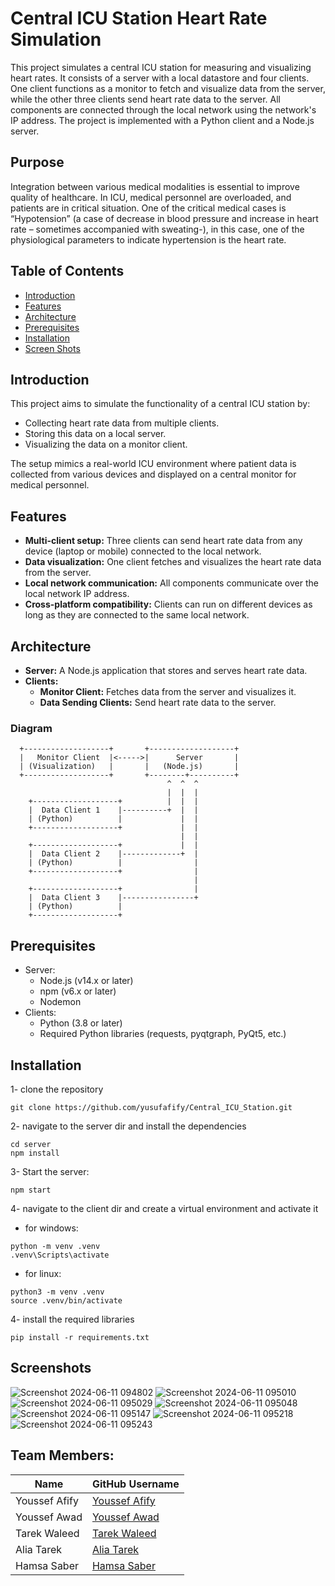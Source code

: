 # Central ICU Station Heart Rate Simulation

This project simulates a central ICU station for measuring and visualizing heart rates. It consists of a server with a local datastore and four clients. One client functions as a monitor to fetch and visualize data from the server, while the other three clients send heart rate data to the server. All components are connected through the local network using the network's IP address. The project is implemented with a Python client and a Node.js server.

## Purpose
Integration between various medical modalities is essential to
improve quality of healthcare. In ICU, medical personnel are overloaded, and
patients are in critical situation. One of the critical medical cases is
“Hypotension” (a case of decrease in blood pressure and increase in heart rate –
sometimes accompanied with sweating-), in this case, one of the physiological
parameters to indicate hypertension is the heart rate.

## Table of Contents

- [Introduction](#introduction)
- [Features](#features)
- [Architecture](#architecture)
- [Prerequisites](#prerequisites)
- [Installation](#installation)
- [Screen Shots](#screenshots)



## Introduction

This project aims to simulate the functionality of a central ICU station by:

- Collecting heart rate data from multiple clients.
- Storing this data on a local server.
- Visualizing the data on a monitor client.

The setup mimics a real-world ICU environment where patient data is collected from various devices and displayed on a central monitor for medical personnel.

## Features

- **Multi-client setup:** Three clients can send heart rate data from any device (laptop or mobile) connected to the local network.
- **Data visualization:** One client fetches and visualizes the heart rate data from the server.
- **Local network communication:** All components communicate over the local network IP address.
- **Cross-platform compatibility:** Clients can run on different devices as long as they are connected to the same local network.

## Architecture

- **Server:** A Node.js application that stores and serves heart rate data.
- **Clients:**
  - **Monitor Client:** Fetches data from the server and visualizes it.
  - **Data Sending Clients:** Send heart rate data to the server.

### Diagram

```plaintext
  +-------------------+       +-------------------+
  |   Monitor Client  |<----->|      Server       |
  | (Visualization)   |       |   (Node.js)       |
  +-------------------+       +--------+----------+
                                   ^  ^  ^
                                   |  |  |
    +-------------------+          |  |  |
    |  Data Client 1    |----------+  |  |
    | (Python)          |             |  |
    +-------------------+             |  |
                                      |  |
    +-------------------+             |  |
    |  Data Client 2    |-------------+  |
    | (Python)          |                |
    +-------------------+                |
                                         |
    +-------------------+                |
    |  Data Client 3    |----------------+
    | (Python)          |
    +-------------------+
```
## Prerequisites
- Server:
     - Node.js (v14.x or later)
     - npm (v6.x or later)
     - Nodemon
- Clients:
     - Python (3.8 or later)
     - Required Python libraries (requests, pyqtgraph, PyQt5, etc.)

## Installation
1- clone the repository
```
git clone https://github.com/yusufafify/Central_ICU_Station.git
```
2- navigate to the server dir and install the dependencies
```
cd server
npm install
```
3- Start the server:
```
npm start
```
4- navigate to the client dir and create a virtual environment and activate it
- for windows:
```
python -m venv .venv
.venv\Scripts\activate
```
- for linux:
```
python3 -m venv .venv
source .venv/bin/activate
```
4- install the required libraries
```
pip install -r requirements.txt
```
## Screenshots
![Screenshot 2024-06-11 094802](https://github.com/yusufafify/Central_ICU_Station/assets/115397064/6138d75a-10ae-46e7-8042-2ba5c0e5355a)
![Screenshot 2024-06-11 095010](https://github.com/yusufafify/Central_ICU_Station/assets/115397064/ef183d83-724a-4f13-bb31-5e6bfe3bb812)
![Screenshot 2024-06-11 095029](https://github.com/yusufafify/Central_ICU_Station/assets/115397064/2147bd59-7d08-4d5d-80ee-9e566bce30a4)
![Screenshot 2024-06-11 095048](https://github.com/yusufafify/Central_ICU_Station/assets/115397064/3ac15288-bf57-47f5-bb35-4457a8258986)
![Screenshot 2024-06-11 095147](https://github.com/yusufafify/Central_ICU_Station/assets/115397064/b806faf7-10a8-4cb3-bf00-8998ff84d3b9)
![Screenshot 2024-06-11 095218](https://github.com/yusufafify/Central_ICU_Station/assets/115397064/bdcef4a7-436a-4633-a13b-92a23c0d48f7)
![Screenshot 2024-06-11 095243](https://github.com/yusufafify/Central_ICU_Station/assets/115397064/309216f1-7dbc-4a31-8bc0-d398302f8e53)

## Team Members:

| Name           | GitHub Username          |
|----------------|--------------------------|
| Youssef Afify       | [Youssef Afify](https://github.com/yusufafify)       |
| Youssef Awad  | [Youssef Awad](https://github.com/Youssef-Awad2004)     |
| Tarek Waleed  | [Tarek Waleed](https://github.com/Tarek-Waleed)     |
| Alia Tarek  | [Alia Tarek](https://github.com/aliatarek)     |
| Hamsa Saber | [Hamsa Saber](https://github.com/hamsasaber)     |
